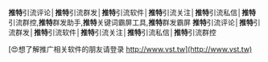 **推特**引流评论│**推特**引流群发│**推特**引流软件│**推特**引流关注│**推特**引流私信│**推特**引流群控,**推特**群发助手,**推特**关键词霸屏工具,**推特**群发霸屏
**推特**引流评论│**推特**引流群发│**推特**引流软件│**推特**引流关注│**推特**引流私信│**推特**引流群控

[😍想了解推广相关软件的朋友请登录 http://www.vst.tw](http://www.vst.tw)



